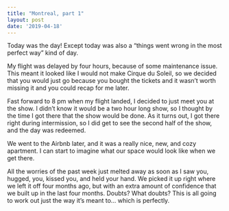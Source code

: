 ```yaml
---
title: "Montreal, part 1"
layout: post
date: '2019-04-18'
---
```


Today was the day! Except today was also a “things went wrong in the most perfect way” kind of day.

My flight was delayed by four hours, because of some maintenance issue. This meant it looked like I would not make Cirque du Soleil, so we decided that you would just go because you bought the tickets and it wasn’t worth missing it and you could recap for me later.

Fast forward to 8 pm when my flight landed, I decided to just meet you at the show. I didn’t know it would be a two hour long show, so I thought by the time I got there that the show would be done. As it turns out, I got there right during intermission, so I did get to see the second half of the show, and the day was redeemed.

We went to the Airbnb later, and it was a really nice, new, and cozy apartment. I can start to imagine what our space would look like when we get there. 

All the worries of the past week just melted away as soon as I saw you, hugged, you, kissed you, and held your hand. We picked it up right where we left it off four months ago, but with an extra amount of confidence that we built up in the last four months. Doubts? What doubts? This is all going to work out just the way it’s meant to… which is perfectly.